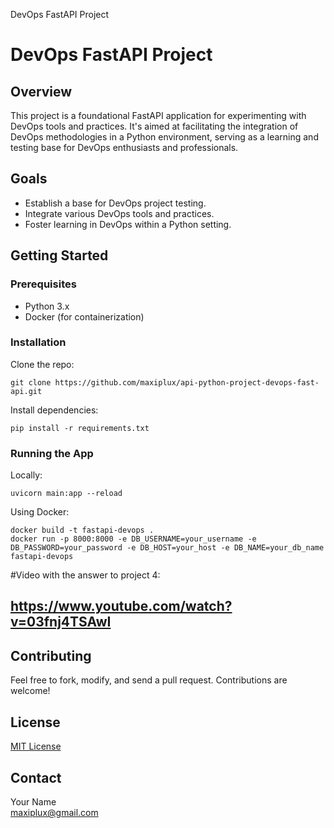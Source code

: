 DevOps FastAPI Project

DevOps FastAPI Project
======================

Overview
--------

This project is a foundational FastAPI application for experimenting with DevOps tools and practices. It's aimed at
facilitating the integration of DevOps methodologies in a Python environment, serving as a learning and testing base for
DevOps enthusiasts and professionals.

Goals
-----

* Establish a base for DevOps project testing.
* Integrate various DevOps tools and practices.
* Foster learning in DevOps within a Python setting.

Getting Started
---------------

### Prerequisites

* Python 3.x
* Docker (for containerization)

### Installation

Clone the repo:

    git clone https://github.com/maxiplux/api-python-project-devops-fast-api.git

Install dependencies:

    pip install -r requirements.txt

### Running the App

Locally:

    uvicorn main:app --reload

Using Docker:

    docker build -t fastapi-devops .
    docker run -p 8000:8000 -e DB_USERNAME=your_username -e DB_PASSWORD=your_password -e DB_HOST=your_host -e DB_NAME=your_db_name fastapi-devops

#Video with the answer to project 4:
## https://www.youtube.com/watch?v=03fnj4TSAwI
    




Contributing
------------

Feel free to fork, modify, and send a pull request. Contributions are welcome!

License
-------

[MIT License](LICENSE)

Contact
-------

Your Name  
maxiplux@gmail.com
